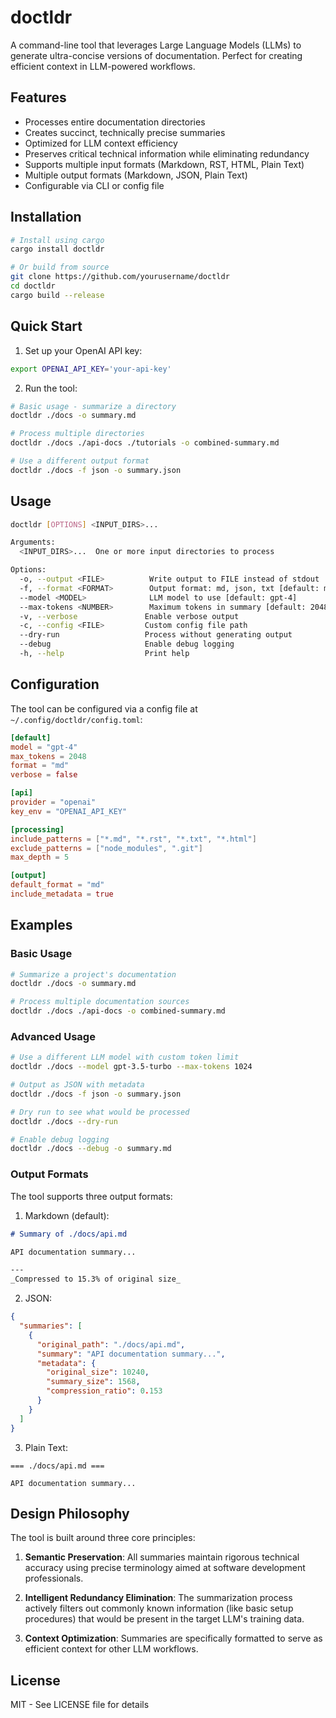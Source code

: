 # doctldr

A command-line tool that leverages Large Language Models (LLMs) to generate ultra-concise versions of documentation. Perfect for creating efficient context in LLM-powered workflows.

## Features

- Processes entire documentation directories
- Creates succinct, technically precise summaries
- Optimized for LLM context efficiency
- Preserves critical technical information while eliminating redundancy
- Supports multiple input formats (Markdown, RST, HTML, Plain Text)
- Multiple output formats (Markdown, JSON, Plain Text)
- Configurable via CLI or config file

## Installation

```bash
# Install using cargo
cargo install doctldr

# Or build from source
git clone https://github.com/yourusername/doctldr
cd doctldr
cargo build --release
```

## Quick Start

1. Set up your OpenAI API key:
```bash
export OPENAI_API_KEY='your-api-key'
```

2. Run the tool:
```bash
# Basic usage - summarize a directory
doctldr ./docs -o summary.md

# Process multiple directories
doctldr ./docs ./api-docs ./tutorials -o combined-summary.md

# Use a different output format
doctldr ./docs -f json -o summary.json
```

## Usage

```bash
doctldr [OPTIONS] <INPUT_DIRS>...

Arguments:
  <INPUT_DIRS>...  One or more input directories to process

Options:
  -o, --output <FILE>          Write output to FILE instead of stdout
  -f, --format <FORMAT>        Output format: md, json, txt [default: md]
  --model <MODEL>              LLM model to use [default: gpt-4]
  --max-tokens <NUMBER>        Maximum tokens in summary [default: 2048]
  -v, --verbose               Enable verbose output
  -c, --config <FILE>         Custom config file path
  --dry-run                   Process without generating output
  --debug                     Enable debug logging
  -h, --help                  Print help
```

## Configuration

The tool can be configured via a config file at `~/.config/doctldr/config.toml`:

```toml
[default]
model = "gpt-4"
max_tokens = 2048
format = "md"
verbose = false

[api]
provider = "openai"
key_env = "OPENAI_API_KEY"

[processing]
include_patterns = ["*.md", "*.rst", "*.txt", "*.html"]
exclude_patterns = ["node_modules", ".git"]
max_depth = 5

[output]
default_format = "md"
include_metadata = true
```

## Examples

### Basic Usage

```bash
# Summarize a project's documentation
doctldr ./docs -o summary.md

# Process multiple documentation sources
doctldr ./docs ./api-docs -o combined-summary.md
```

### Advanced Usage

```bash
# Use a different LLM model with custom token limit
doctldr ./docs --model gpt-3.5-turbo --max-tokens 1024

# Output as JSON with metadata
doctldr ./docs -f json -o summary.json

# Dry run to see what would be processed
doctldr ./docs --dry-run

# Enable debug logging
doctldr ./docs --debug -o summary.md
```

### Output Formats

The tool supports three output formats:

1. Markdown (default):
```markdown
# Summary of ./docs/api.md

API documentation summary...

---
_Compressed to 15.3% of original size_
```

2. JSON:
```json
{
  "summaries": [
    {
      "original_path": "./docs/api.md",
      "summary": "API documentation summary...",
      "metadata": {
        "original_size": 10240,
        "summary_size": 1568,
        "compression_ratio": 0.153
      }
    }
  ]
}
```

3. Plain Text:
```text
=== ./docs/api.md ===

API documentation summary...
```

## Design Philosophy

The tool is built around three core principles:

1. **Semantic Preservation**: All summaries maintain rigorous technical accuracy using precise terminology aimed at software development professionals.

2. **Intelligent Redundancy Elimination**: The summarization process actively filters out commonly known information (like basic setup procedures) that would be present in the target LLM's training data.

3. **Context Optimization**: Summaries are specifically formatted to serve as efficient context for other LLM workflows.

## License

MIT - See LICENSE file for details